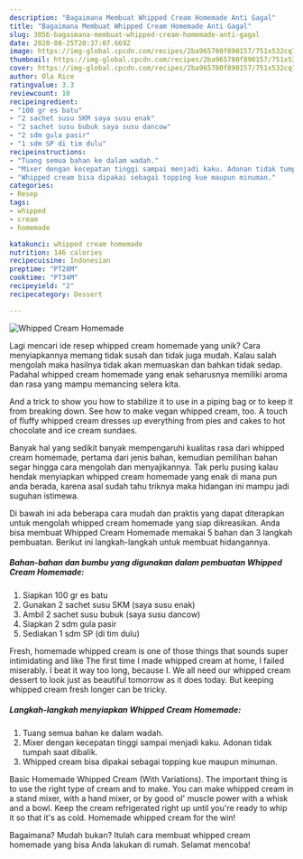 ```yaml
---
description: "Bagaimana Membuat Whipped Cream Homemade Anti Gagal"
title: "Bagaimana Membuat Whipped Cream Homemade Anti Gagal"
slug: 3056-bagaimana-membuat-whipped-cream-homemade-anti-gagal
date: 2020-08-25T20:37:07.669Z
image: https://img-global.cpcdn.com/recipes/2ba965780f890157/751x532cq70/whipped-cream-homemade-foto-resep-utama.jpg
thumbnail: https://img-global.cpcdn.com/recipes/2ba965780f890157/751x532cq70/whipped-cream-homemade-foto-resep-utama.jpg
cover: https://img-global.cpcdn.com/recipes/2ba965780f890157/751x532cq70/whipped-cream-homemade-foto-resep-utama.jpg
author: Ola Rice
ratingvalue: 3.3
reviewcount: 10
recipeingredient:
- "100 gr es batu"
- "2 sachet susu SKM saya susu enak"
- "2 sachet susu bubuk saya susu dancow"
- "2 sdm gula pasir"
- "1 sdm SP di tim dulu"
recipeinstructions:
- "Tuang semua bahan ke dalam wadah."
- "Mixer dengan kecepatan tinggi sampai menjadi kaku. Adonan tidak tumpah saat dibalik."
- "Whipped cream bisa dipakai sebagai topping kue maupun minuman."
categories:
- Resep
tags:
- whipped
- cream
- homemade

katakunci: whipped cream homemade 
nutrition: 146 calories
recipecuisine: Indonesian
preptime: "PT28M"
cooktime: "PT34M"
recipeyield: "2"
recipecategory: Dessert

---
```



![Whipped Cream Homemade](https://img-global.cpcdn.com/recipes/2ba965780f890157/751x532cq70/whipped-cream-homemade-foto-resep-utama.jpg)

Lagi mencari ide resep whipped cream homemade yang unik? Cara menyiapkannya memang tidak susah dan tidak juga mudah. Kalau salah mengolah maka hasilnya tidak akan memuaskan dan bahkan tidak sedap. Padahal whipped cream homemade yang enak seharusnya memiliki aroma dan rasa yang mampu memancing selera kita.

And a trick to show you how to stabilize it to use in a piping bag or to keep it from breaking down. See how to make vegan whipped cream, too. A touch of fluffy whipped cream dresses up everything from pies and cakes to hot chocolate and ice cream sundaes.

Banyak hal yang sedikit banyak mempengaruhi kualitas rasa dari whipped cream homemade, pertama dari jenis bahan, kemudian pemilihan bahan segar hingga cara mengolah dan menyajikannya. Tak perlu pusing kalau hendak menyiapkan whipped cream homemade yang enak di mana pun anda berada, karena asal sudah tahu triknya maka hidangan ini mampu jadi suguhan istimewa.


Di bawah ini ada beberapa cara mudah dan praktis yang dapat diterapkan untuk mengolah whipped cream homemade yang siap dikreasikan. Anda bisa membuat Whipped Cream Homemade memakai 5 bahan dan 3 langkah pembuatan. Berikut ini langkah-langkah untuk membuat hidangannya.

<!--inarticleads1-->

##### Bahan-bahan dan bumbu yang digunakan dalam pembuatan Whipped Cream Homemade:

1. Siapkan 100 gr es batu
1. Gunakan 2 sachet susu SKM (saya susu enak)
1. Ambil 2 sachet susu bubuk (saya susu dancow)
1. Siapkan 2 sdm gula pasir
1. Sediakan 1 sdm SP (di tim dulu)


Fresh, homemade whipped cream is one of those things that sounds super intimidating and like The first time I made whipped cream at home, I failed miserably. I beat it way too long, because I. We all need our whipped cream dessert to look just as beautiful tomorrow as it does today. But keeping whipped cream fresh longer can be tricky. 

<!--inarticleads2-->

##### Langkah-langkah menyiapkan Whipped Cream Homemade:

1. Tuang semua bahan ke dalam wadah.
1. Mixer dengan kecepatan tinggi sampai menjadi kaku. Adonan tidak tumpah saat dibalik.
1. Whipped cream bisa dipakai sebagai topping kue maupun minuman.


Basic Homemade Whipped Cream (With Variations). The important thing is to use the right type of cream and to make. You can make whipped cream in a stand mixer, with a hand mixer, or by good ol&#39; muscle power with a whisk and a bowl. Keep the cream refrigerated right up until you&#39;re ready to whip it so that it&#39;s as cold. Homemade whipped cream for the win! 

Bagaimana? Mudah bukan? Itulah cara membuat whipped cream homemade yang bisa Anda lakukan di rumah. Selamat mencoba!
